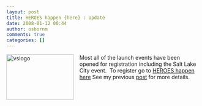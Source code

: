 ```yaml
---
layout: post
title: HEROES happen {here} : Update
date: 2008-01-12 00:44
author: osbornm
comments: true
categories: []
---
```

<p><a href="http://blog.osbornm.com/images/blog_osbornm_com/WindowsLiveWriter/HEROEShappenhereUpdate_EC09/vslogo_2.jpg"><img style="border-top-width: 0px; border-left-width: 0px; border-bottom-width: 0px; margin: 0px 15px 0px 0px; border-right-width: 0px" height="119" alt="vslogo" src="http://blog.osbornm.com/images/blog_osbornm_com/WindowsLiveWriter/HEROEShappenhereUpdate_EC09/vslogo_thumb.jpg" width="176" align="left" border="0" /></a> Most all of the launch events have been opened for registration including the Salt Lake City event.  To register go to <a href="http://www.microsoft.com/heroeshappenhere/register/default.mspx" target="_blank">HEROES happen here</a> See my previous <a href="http://blog.osbornm.com/archive/2008/01/09/heroes-happen-here.aspx" target="_blank">post</a> for more details. </p>
